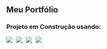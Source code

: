 ## Meu Portfólio

### Projeto em Construção usando:

<div style="display: flex; gap: 10px;">
      <img src="https://img.shields.io/badge/TypeScript-007ACC?style=for-the-badge&logo=typescript&logoColor=white"/>
      <img src="https://img.shields.io/badge/React-20232A?style=for-the-badge&logo=react&logoColor=61DAFB"/>
      <img src="https://img.shields.io/badge/tailwindcss-%2338B2AC.svg?style=for-the-badge&logo=tailwind-css&logoColor=white"/>
      <img src="https://img.shields.io/badge/Next-black?style=for-the-badge&logo=next.js&logoColor=white"/>
   <div/>
